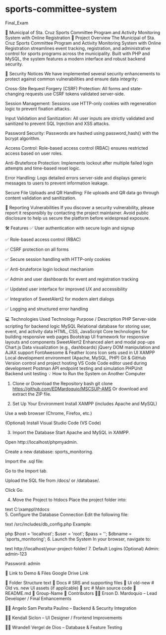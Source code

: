 # sports-committee-system
Final_Exam

🏀 Municipal of Sta. Cruz Sports Committee Program and Activity Monitoring System with Online Registration
📌 Project Overview
The Municipal of Sta. Cruz Sports Committee Program and Activity Monitoring System with Online Registration streamlines event tracking, registration, and administrative control for sports programs across the municipality. Built with PHP and MySQL, the system features a modern interface and robust backend security.

🔐 Security Notices
We have implemented several security enhancements to protect against common vulnerabilities and ensure data integrity:

Cross-Site Request Forgery (CSRF) Protection: All forms and state-changing requests use CSRF tokens validated server-side.

Session Management: Sessions use HTTP-only cookies with regeneration logic to prevent fixation attacks.

Input Validation and Sanitization: All user inputs are strictly validated and sanitized to prevent SQL Injection and XSS attacks.

Password Security: Passwords are hashed using password_hash() with the bcrypt algorithm.

Access Control: Role-based access control (RBAC) ensures restricted access based on user roles.

Anti-Bruteforce Protection: Implements lockout after multiple failed login attempts and time-based reset logic.

Error Handling: Logs detailed errors server-side and displays generic messages to users to prevent information leakage.

Secure File Uploads and QR Handling: File uploads and QR data go through content validation and sanitization.

📣 Reporting Vulnerabilities
If you discover a security vulnerability, please report it responsibly by contacting the project maintainer. Avoid public disclosure to help us secure the platform before widespread exposure.

🛠 Features
✅ User authentication with secure login and signup

✅ Role-based access control (RBAC)

✅ CSRF protection on all forms

✅ Secure session handling with HTTP-only cookies

✅ Anti-bruteforce login lockout mechanism

✅ Admin and user dashboards for event and registration tracking

✅ Updated user interface for improved UX and accessibility

✅ Integration of SweetAlert2 for modern alert dialogs

✅ Logging and structured error handling

💻 Technologies Used
Technology	Purpose / Description
PHP	Server-side scripting for backend logic
MySQL	Relational database for storing user, event, and activity data
HTML, CSS, JavaScript	Core technologies for building responsive web pages
Bootstrap	UI framework for responsive layouts and components
SweetAlert2	Enhanced alert and modal pop-ups
Chart.js	Data visualization (e.g., dashboards)
jQuery	DOM manipulation and AJAX support
FontAwesome & Feather Icons	Icon sets used in UI
XAMPP	Local development environment (Apache, MySQL, PHP)
Git & GitHub	Version control and project hosting
VS Code	Code editor used during development
Postman	API endpoint testing and simulation
PHPUnit	Backend unit testing
💡 How to Run the System on Another Computer
1. Clone or Download the Repository
bash
git clone https://github.com/EDMardoquio/MSCSUP-AMS
Or download and extract the ZIP file.

2. Set Up Your Environment
Install XAMPP (includes Apache and MySQL)

Use a web browser (Chrome, Firefox, etc.)

(Optional) Install Visual Studio Code (VS Code)

3. Import the Database
Start Apache and MySQL in XAMPP.

Open http://localhost/phpmyadmin.

Create a new database: sports_monitoring.

Import the .sql file:

Go to the Import tab.

Upload the SQL file from /docs/ or /database/.

Click Go.

4. Move the Project to htdocs
Place the project folder into:

text
C:\xampp\htdocs\
5. Configure the Database Connection
Edit the following file:

text
/src/includes/db_config.php
Example:

php
$host = 'localhost';
$user = 'root';
$pass = '';
$dbname = 'sports_monitoring';
6. Launch the System
In your browser, navigate to:

text
http://localhost/your-project-folder/
7. Default Logins (Optional)
Admin: admin-123

Password: admin

📂 Link to Demo & Files
Google Drive Link

🧩 Folder Structure
text
📁 Docs         # SRS and supporting files
📁 Ui old-new   # Old vs. new UI assets (if applicable)
📁 src          # Main source code
📄 README.md
📄 Group-Name
👥 Contributors
👨‍💻 Erson D. Mardoquio – Lead Developer / Final Enhancements

👨‍💻 Angelo Sam Peralta Paulino – Backend & Security Integration

👨‍💻 Kendall Siclon – UI Designer / Frontend Improvements

👨‍💻 Wrandell Vergel de Dios – Database & Feature Testing


